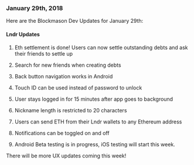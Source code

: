 ### January 29th, 2018

Here are the Blockmason Dev Updates for January 29th:

#### Lndr Updates
1. Eth settlement is done! Users can now settle outstanding debts and ask their friends to settle up

2. Search for new friends when creating debts

3. Back button navigation works in Android

4. Touch ID can be used instead of password to unlock

5. User stays logged in for 15 minutes after app goes to background

6. Nickname length is restricted to 20 characters

7. Users can send ETH from their Lndr wallets to any Ethereum address

8. Notifications can be toggled on and off

9. Android Beta testing is in progress, iOS testing will start this week.

There will be more UX updates coming this week!
